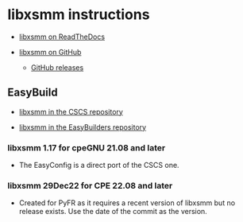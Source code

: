 # libxsmm instructions

  * [libxsmm on ReadTheDocs](https://readthedocs.org/projects/libxsmm/)

  * [libxsmm on GitHub](https://github.com/hfp/libxsmm)

      * [GitHub releases](https://github.com/hfp/libxsmm/releases)


## EasyBuild

  * [libxsmm in the CSCS repository](https://github.com/eth-cscs/production/tree/master/easybuild/easyconfigs/l/libxsmm)

  * [libxsmm in the EasyBuilders repository](https://github.com/easybuilders/easybuild-easyconfigs/tree/develop/easybuild/easyconfigs/l/libxsmm)


### libxsmm 1.17 for cpeGNU 21.08 and later

  * The EasyConfig is a direct port of the CSCS one.

### libxsmm 29Dec22 for CPE 22.08 and later

  * Created for PyFR as it requires a recent version of libxsmm but no release
    exists. Use the date of the commit as the version.
